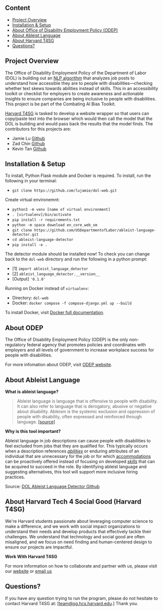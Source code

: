 ## Content

- [Project Overview](#Project-Overview)
- [Installation & Setup](#Installation-Setup)
- [About Office of Disability Employment Policy (ODEP)](#About-ODEP)
- [About Ableist Language](#About-Ableist-Language)
- [About Harvard T4SG](#About-Harvard)
- [Questions?](#Questions?)


## Project Overview

The Office of Disability Employment Policy of the Department of Labor (DOL) is building out an [NLP algorithm](https://github.com/USDepartmentofLabor/ableist-language-detector) that analyzes job posts to understand how accessible they are to people with disabilities—checking whether text skews towards abilities instead of skills. This in an accessibility toolkit or checklist for employers to create awareness and actionable insights to ensure companies are being inclusive to people with disabilities. This project is be part of the Combating AI Bias Toolkit. 

[Harvard T4SG](https://socialgood.hcs.harvard.edu/) is tasked to develop a website wrapper so that users can copy/paste text into the browser which would then call the model that the DOL is building and would pass back the results that the model finds. The contributors for this projects are:
- Jamie Lu [Github](https://github.com/lujamie)
- Zad Chin [Github](https://github.com/Iwanttobeatuna)
- Kevin Tan [Github](https://github.com/kevintan250)

##  Installation & Setup

To install, Python Flask module and Docker is required. To install, run the following in your terminal: 
- `git clone https://github.com/lujamie/dol-web.git`

Create virtual environemnt: 

- `python3 -m venv [name of virtual environment]`
- `. [virtualenv]/bin/activate`
- `pip install -r requirements.txt`
- `python -m space download en_core_web_sm`
- `git clone https://github.com/USDepartmentofLabor/ableist-language-detector.git`
- `cd ableist-language-detector`
- `pip install -e .`

The detector module should be installed now! To check you can change back to the `dol-web` directory and run the following in a python prompt:

- [1] `import ableist_language_detector`
- [2] `ableist_language_detector.__version__`
- [Output] `'0.1.0'`

Running on Docker instead of `virtualenv`:
- Directory: `dol-web`
- Docker: `docker compose -f compose-django.yml up --build`

To install Docker, visit [Docker full documentation](https://docs.docker.com/engine/install/ubuntu/).

## About ODEP

The Office of Disability Employment Policy (ODEP) is the only non-regulatory federal agency that promotes policies and coordinates with employers and all levels of government to increase workplace success for people with disabilities.

For more infomation about ODEP, visit [ODEP website](https://www.dol.gov/agencies/odep).

## About Ableist Language

**What is ableist language?**

> Ableist language is language that is offensive to people with disability. It can also refer to language that is derogatory, abusive or negative about disability. Ableism is the systemic exclusion and oppression of people with disability, often expressed and reinforced through language. [[source]](https://pwd.org.au/resources/disability-info/language-guide/ableist-language/)

**Why is this tool important?**

Ableist language in job descriptions can cause people with disabilities to feel excluded from jobs that they are qualified for. This typically occurs when a description references [*abilities*](https://www.onetonline.org/find/descriptor/browse/Abilities/) or enduring attributes of an individual that are unnecessary for the job or for which [accommodations](https://askjan.org/) can be proactively offered instead of focusing on developed [*skills*](https://www.onetonline.org/skills/) that can be acquired to succeed in the role. By identifying ableist language and suggesting alternatives, this tool will support more inclusive hiring practices.

Source: [DOL Ableist Language Detector Github](https://github.com/USDepartmentofLabor/ableist-language-detector)

## About Harvard Tech 4 Social Good (Harvard T4SG)

We're Harvard students passionate about leveraging computer science to make a difference, and we work with social impact organizations to understand their needs and develop products that effectively tackle their challenges. We understand that technology and social good are often misaligned, and we focus on need finding and human-centered design to ensure our projects are impactful.

**Work With Harvard T4SG**

For more information on how to collaborate and partner with us, please visit our [website](https://socialgood.hcs.harvard.edu/) or [email us](team@sg.hcs.harvard.edu.)


## Questions?
If you have any question trying to run the program, please do not hesitate to contact Harvard T4SG at: [team@sg.hcs.harvard.edu.] Thank you.

